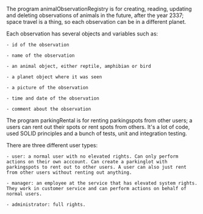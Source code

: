 The program animalObservationRegistry is for creating, reading, updating and deleting observations of animals in the future, after the year 2337; space travel is a thing, so each observation can be in a different planet.

Each observation has several objects and variables such as: 

    - id of the observation
    
    - name of the observation
    
    - an animal object, either reptile, amphibian or bird
    
    - a planet object where it was seen
    
    - a picture of the observation
    
    - time and date of the observation
    
    - comment about the observation


The program parkingRental is for renting parkingspots from other users; a users can rent out their spots or rent spots from others. It's a lot of code, used SOLID principles and a bunch of tests, unit and integration testing.

There are three different user types:

    - user: a normal user with no elevated rights. Can only perform actions on their own acccount. Can create a parkinglot with parkingspots to rent out to other users. A user can also just rent from other users without renting out anything.
    
    - manager: an employee at the service that has elevated system rights. They work in customer service and can perform actions on behalf of normal users.
    
    - administrator: full rights.
    
 
